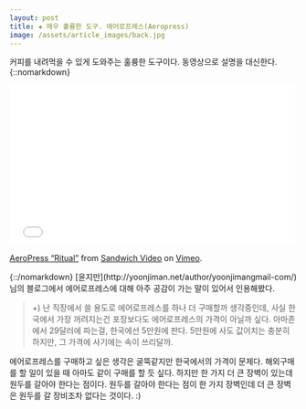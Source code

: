 ```yaml
---  
layout: post  
title: ✚ 매우 훌륭한 도구. 에어로프레스(Aeropress)
image: /assets/article_images/back.jpg  
---  
```


커피를 내려먹을 수 있게 도와주는 훌륭한 도구이다. 동영상으로 설명을 대신한다.  
{::nomarkdown}  
<iframe src="//player.vimeo.com/video/40980282" width="500" height="281" frameborder="0" webkitallowfullscreen mozallowfullscreen allowfullscreen></iframe> <p><a href="http://vimeo.com/40980282">AeroPress &ldquo;Ritual&rdquo;</a> from <a href="http://vimeo.com/sandwichvideo">Sandwich Video</a> on <a href="https://vimeo.com">Vimeo</a>.</p>   
{::/nomarkdown}
[윤지만](http://yoonjiman.net/author/yoonjimangmail-com/)님의 블로그에서 에어로프레스에 대해 아주 공감이 가는 말이 있어서 인용해봤다.  

> +) 난 직장에서 쓸 용도로 에어로프레스를 하나 더 구매할까 생각중인데, 사실 한국에서 가장 꺼려지는건 포장보다도 에어로프레스의 가격이 아닐까 싶다. 아마존에서 29달러에 파는걸, 한국에선 5만원에 판다. 5만원에 사도 값어치는 충분히 하지만, 그 가격에 사기에는 속이 쓰리달까.

에어로프레스를 구매하고 싶은 생각은 굴뚝같지만 한국에서의 가격이 문제다. 해외구매를 할 일이 있을 때 아마도 같이 구매를 할 듯 싶다. 하지만 한 가지 더 큰 장벽이 있는데 원두를 갈아야 한다는 점이다. 원두를 갈아야 한다는 점이 한 가지 장벽인데 더 큰 장벽은 원두를 갈 장비조차 없다는 것이다. :)